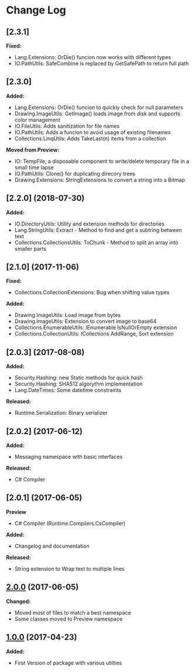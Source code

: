 # Change Log

## [2.3.1]

**Fixed:**

- Lang.Extensions: OrDie() funcion now works with different types
- IO.PathUtils: SafeCombine is replaced by GetSafePath to return full path


## [2.3.0]

**Added:**

- Lang.Extensions: OrDie() funcion to quickly check for null parameters
- Drawing.ImageUtils: GetImage() loads image from disk and supports color management
- IO.FileUtils: Adds sanitization for file names
- IO.PathUtils: Adds a funcion to avoid usage of existing filenames
- Collections.LinqUtils: Adds TakeLast(n) items from a collection

**Moved from Preview:**

- IO: TempFile, a disposable component to  write/delete temporary file in a small time lapse
- IO.PathUtils: Clone() for duplicating direcory trees
- Drawing.Extensions: StringExtensions to convert a string into a Bitmap


## [2.2.0] (2018-07-30)

**Added:**

- IO.DirectoryUtils: Utility and extension methods for directories
- Lang.StringUtils: Extract - Method to find and get a subtring between text
- Collections.CollectionsUtils: ToChunk - Method to split an array into smaller parts

##  [2.1.0] (2017-11-06)
**Fixed:**

- Collections.CollectionExtensions: Bug when shifting value types

**Added:**

- Drawing.ImageUtils: Load image from bytes
- Drawing.ImageUtils: Extension to convert image to base64
- Collections.EnumerableUtils: IEnumerable IsNullOrEmpty extension
- Collections.CollectionUtils: ICollections AddRange, Sort extension

##  [2.0.3] (2017-08-08)

**Added:**

- Security.Hashing: new Static methods for quick hash
- Security.Hashing: SHA512 algorythm implementation
- Lang.DateTimes: Some datetime constraints

**Released:**

- Runtime.Serialization: Binary serializer

## [2.0.2] (2017-06-12)

**Added:**

- Messaging namespace with basic interfaces

**Released:**

- C# Compiler

## [2.0.1] (2017-06-05)

**Preview**

- C# Compiler (Runtime.Compilers.CsCompiler)

**Added:**

- Changelog and documentation

**Released:**

- String extension to Wrap text to multiple lines


## [2.0.0](https://github.com/grappachu/core/commit/3e12b2f84cbb714d6eff93be4684b2fe93929d8a) (2017-06-05)

**Changed:**

- Moved most of files to match a best namespace
- Some classes moved to Preview namespace

## [1.0.0](https://github.com/grappachu/core/commit/cec2b0d5dbbd5e8703487045f751f28294b4dbf3) (2017-04-23)

**Added:**

- First Version of package with various utilties